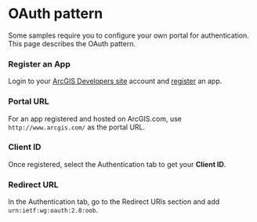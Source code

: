 # OAuth pattern

Some samples require you to configure your own portal for authentication. This page describes the OAuth pattern.

### Register an App
Login to your [ArcGIS Developers site](http://developers.arcgis.com) account and [register](https://developers.arcgis.com/applications/#/new/) an app.

### Portal URL
For an app registered and hosted on ArcGIS.com, use `http://www.arcgis.com/` as the portal URL.

### Client ID
Once registered, select the Authentication tab to get your **Client ID**.

### Redirect URL
In the Authentication tab, go to the Redirect URIs section and add `urn:ietf:wg:oauth:2.0:oob`.
